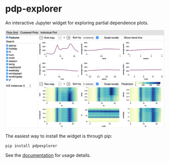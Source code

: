 # pdp-explorer

An interactive Jupyter widget for exploring partial dependence plots.

![Screenshot](screenshot.png?raw=true)

The easiest way to install the widget is through pip:

```
pip install pdpexplorer
```

See the [documentation](https://nyuvis.github.io/pdp-ranking/build/html/index.html) for usage details.
